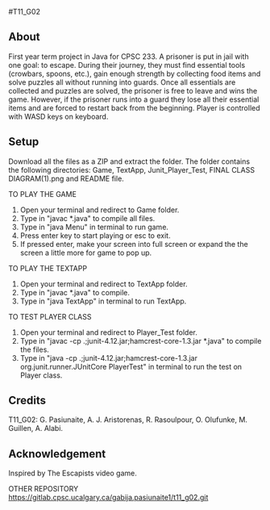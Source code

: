 #T11_G02 

## About
First year term project in Java for CPSC 233.
A prisoner is put in jail with one goal: to escape. During their journey, they must find essential tools (crowbars, spoons, etc.), gain enough strength by collecting food items and solve puzzles all without running into guards. Once all essentials are collected and puzzles are solved, the prisoner is free to leave and wins the game. However, if the prisoner runs into a guard they lose all their essential items and are forced to restart back from the beginning. Player is controlled with WASD keys on keyboard.


## Setup
Download all the files as a ZIP and extract the folder. The folder contains the following directories: Game, TextApp, Junit_Player_Test, FINAL CLASS DIAGRAM(1).png and README file.


TO PLAY THE GAME
1. Open your terminal and redirect to Game folder. 
2. Type in "javac *.java" to compile all files.
3. Type in "java Menu" in terminal to run game.
4. Press enter key to start playing or esc to exit.
5. If pressed enter, make your screen into full screen or expand the the screen a little more for game to pop up. 

TO PLAY THE TEXTAPP
1. Open your terminal and redirect to TextApp folder. 
2. Type in "javac *.java" to compile.
3. Type in "java TextApp" in terminal to run TextApp.

TO TEST PLAYER CLASS
1. Open your terminal and redirect to Player_Test folder. 
2. Type in "javac -cp .;junit-4.12.jar;hamcrest-core-1.3.jar *.java" to compile the files.
3. Type in "java -cp .;junit-4.12.jar;hamcrest-core-1.3.jar org.junit.runner.JUnitCore PlayerTest" in terminal to run the test on Player class.


## Credits
T11_G02:
G. Pasiunaite, 
A. J. Aristorenas, 
R. Rasoulpour, 
O. Olufunke, 
M. Guillen, 
A. Alabi.

## Acknowledgement
Inspired by The Escapists video game.


OTHER REPOSITORY
https://gitlab.cpsc.ucalgary.ca/gabija.pasiunaite1/t11_g02.git
